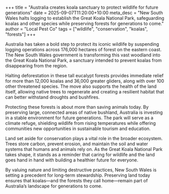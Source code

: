 +++
title = "Australia creates koala sanctuary to protect wildlife for future generations"
date = 2025-09-07T11:20:00+10:00
meta_desc = "New South Wales halts logging to establish the Great Koala National Park, safeguarding koalas and other species while preserving forests for generations to come."
author = "Local Pest Co"
tags = ["wildlife", "conservation", "koalas", "forests"]
+++

Australia has taken a bold step to protect its iconic wildlife by suspending logging operations across 176,000 hectares of forest on the eastern coast. The New South Wales government is transforming this vast woodland into the Great Koala National Park, a sanctuary intended to prevent koalas from disappearing from the region.

Halting deforestation in these tall eucalypt forests provides immediate relief for more than 12,000 koalas and 36,000 greater gliders, along with over 100 other threatened species. The move also supports the health of the land itself, allowing native trees to regenerate and creating a resilient habitat that can better withstand droughts and bushfires.

Protecting these forests is about more than saving animals today. By preserving large, connected areas of native bushland, Australia is investing in a stable environment for future generations. The park will serve as a climate refuge, shielding wildlife from rising temperatures while offering communities new opportunities in sustainable tourism and education.

Land set aside for conservation plays a vital role in the broader ecosystem. Trees store carbon, prevent erosion, and maintain the soil and water systems that humans and animals rely on. As the Great Koala National Park takes shape, it stands as a reminder that caring for wildlife and the land goes hand in hand with building a healthier future for everyone.

By valuing nature and limiting destructive practices, New South Wales is setting a precedent for long-term stewardship. Preserving land today ensures that koalas—and the forests they call home—remain part of Australia’s landscape for generations to come.
